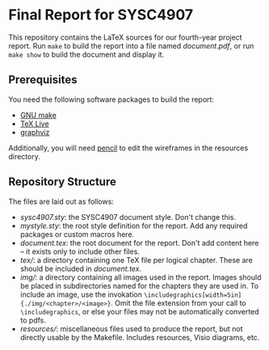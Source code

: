 Final Report for SYSC4907
=========================

This repository contains the LaTeX sources for our fourth-year project
report. Run `make` to build the report into a file named _document.pdf_,
or run `make show` to build the document and display it.


Prerequisites
-------------

You need the following software packages to build the report:

* [GNU make](http://www.gnu.org/software/make/)
* [TeX Live](http://www.tug.org/texlive/)
* [graphviz](http://www.graphviz.org/)

Additionally, you will need [pencil](http://pencil.evolus.vn/) to edit
the wireframes in the resources directory.


Repository Structure
--------------------

The files are laid out as follows:

* _sysc4907.sty_: the SYSC4907 document style. Don't change this.
* _mystyle.sty_: the root style definition for the report. Add any required
                packages or custom macros here.
* _document.tex_: the root document for the report. Don't add content here
                  &ndash; it exists only to include other files.
* _tex/_: a directory containing one TeX file per logical chapter. These are
          should be included in _document.tex_.
* _img/_: a directory containing all images used in the report. Images should be
          placed in subdirectories named for the chapters they are used in. To
          include an image, use the invokation
          `\includegraphics[width=5in]{./img/<chapter>/<image>}`.
          Omit the file extension from your call to `\includegraphics`, or else
          your files may not be automatically converted to pdfs.
* _resources/_: miscellaneous files used to produce the report, but not
                directly usable by the Makefile. Includes resources, Visio
                diagrams, etc.
